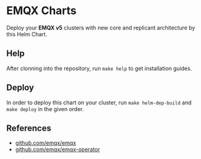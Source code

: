 # EMQX Charts

Deploy your __EMQX v5__ clusters with new core and replicant architecture by this Helm Chart.

## Help

After clonning into the repository, run `make help` to get installation guides.

## Deploy

In order to deploy this chart on your cluster, run `make helm-dep-build` and `make deploy` in the given order.

## References

- [github.com/emqx/emqx](https://github.com/emqx/emqx/blob/master/deploy/charts/emqx/README.md)
- [github.com/emqx/emqx-operator](https://github.com/emqx/emqx-operator/blob/main/docs/en_US/getting-started/getting-started.md)
